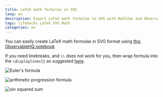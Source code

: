 ```yaml
---
title: LaTeX math formulas in SVG
lang: en
description: Export LaTeX math formulas to SVG with MathJax and ObservableHQ
tags: lifehacks LaTeX SVG Math
categories: en
---
```


You can easily create LaTeX math formulas in SVG format using [this ObservableHQ notebook][1]

If you need linebreaks, and `\\` does not work for you, then wrap formula into the `\displaylines{}` as suggested [here][2].

![Euler's formula][3]

![arithmetic progression formula][4]

![sin squared sum][5]

[1]: https://observablehq.com/@oberbichler/formulator
[2]: https://github.com/mathjax/MathJax/issues/2312
[3]: https://raw.githubusercontent.com/gist/a1ip/e76cb6c0e6d16370f4ebf7a8e650b434/raw/euler.svg
[4]: https://raw.githubusercontent.com/gist/a1ip/e76cb6c0e6d16370f4ebf7a8e650b434/raw/arithmetic-progression.svg
[5]: https://raw.githubusercontent.com/gist/a1ip/e76cb6c0e6d16370f4ebf7a8e650b434/raw/sin-squared-sum.svg
